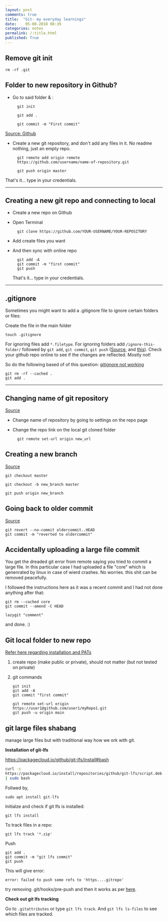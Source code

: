 ```yaml
---
layout: post
comments: true
title:  "Git- my everyday learnings"
date:    05-08-2018 08:39
categories: notes
permalink: /:title.html
published: True
---
```

## Remove git init

	rm -rf .git
	
## Folder to new repository in Github?

- Go to said folder & :

		git init

		git add .
		
		git commit -m "First commit"

[Source: Github](https://help.github.com/articles/adding-an-existing-project-to-github-using-the-command-line/)

- Create a new git repository, and don't add any files in it. No readme
nothing, just an empty repo.

		git remote add origin remote
		https://github.com/username/name-of-repository.git
		
		git push origin master

That's it... type in your credentials. 

---

## Creating a new git repo and connecting to local

- Create a new repo on Github

- Open Terminal

		git clone https://github.com/YOUR-USERNAME/YOUR-REPOSITORY

- Add create files you want

- And then sync with online repo

		git add -A
		git commit -m "first commit"
		git push
		
	That's it... type in your credentials. 

---

## .gitignore

Sometimes you might want to add a .gitignore file to ignore certain
folders or files:

Create the file in the main folder

	touch .gitignore
	
For ignoring files add `*.filetype`. For ignoring folders add
`/ignore-this-folder/` followed by `git add`, `git commit`, `git push`
([Source](https://www.jamescoyle.net/how-to/1094-ignoring-files-in-git-with-gitignore), and [this](https://github.com/pradeep90/Emacs-Config/blob/master/.gitignore)). Check your github repo online to see if
the changes are reflected. Mostly not!

So do the following based of of this question: [gitignore not
working](https://stackoverflow.com/questions/25436312/gitignore-not-working)

	git rm -rf --cached .
	git add .
	
	
---

## Changing name of git repository

[Source](https://help.github.com/articles/renaming-a-repository/)

- Change name of repository by going to settings on the repo page

- Change the repo link on the local git cloned folder

		git remote set-url origin new_url


## Creating a new branch

[Source](https://stackoverflow.com/a/32391944/5986651)


	git checkout master
	
	git checkout -b new_branch master
	
	git push origin new_branch
	
## Going back to older commit

[Source](https://stackoverflow.com/questions/4114095/how-to-revert-a-git-repository-to-a-previous-commit)


	git revert --no-commit oldercommit..HEAD
	git commit -m "reverted to oldercommit"
	
## Accidentally uploading a large file commit

You get the dreaded git error from remote saying you tried to commit a
large file. In this particular case I had uploaded a file "core" which
is genenrated by linux in case of wierd crashes. No worries. this shit
can be removed peacefully.

I followed the instructions here as it was a recent commit and I had
not done anything after that: 

	git rm --cached core
	git commit --amend -C HEAD

	lazygit "comment"
	
and done. :)
## Git local folder to new repo

[Refer here regarding installation and PATs](https://stackoverflow.com/a/67360592/5986651)

1. create repo (make public or private), should not matter (but not
   tested on private)
   
2.  git commands

		git init
		git add -A
		git commit "first commit"
	
		git remote set-url origin
		https://user1@github.com/user1/myRepo1.git
		git push -u origin main

## git large files shabang

manage large files but with traditional way how we ork with git.

**Installation of git-lfs**

https://packagecloud.io/github/git-lfs/install#bash

``` bash
curl -s
https://packagecloud.io/install/repositories/github/git-lfs/script.deb.sh
| sudo bash
```

Follwed by,

	sudo apt install git-lfs

Initialze and check if git lfs is installed:
	
	git lfs install

To track files in a repo:

	git lfs track '*.zip'
	
Push

	git add .
	git commit -m "git lfs commit"
	git push
	
This will give error: 

	error: failed to push some refs to 'https....gitrepo'
	
try removing .git/hooks/pre-push and then it works as per [here](https://github.com/git-lfs/git-lfs/issues/2291#issuecomment-305874747).



**Check out git lfs tracking**

Go to `.gitattributes` or type `git lfs track`. And `git lfs ls-files`
to see which files are tracked.


